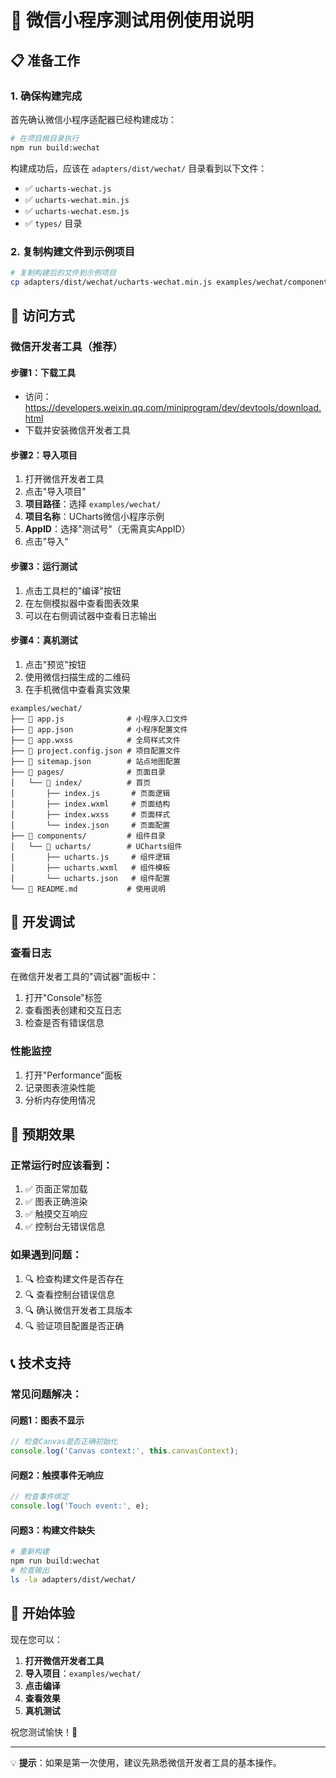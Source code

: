 # 🎯 微信小程序测试用例使用说明

## 📋 准备工作

### 1. 确保构建完成
首先确认微信小程序适配器已经构建成功：
```bash
# 在项目根目录执行
npm run build:wechat
```

构建成功后，应该在 `adapters/dist/wechat/` 目录看到以下文件：
- ✅ `ucharts-wechat.js`
- ✅ `ucharts-wechat.min.js`
- ✅ `ucharts-wechat.esm.js`
- ✅ `types/` 目录

### 2. 复制构建文件到示例项目
```bash
# 复制构建后的文件到示例项目
cp adapters/dist/wechat/ucharts-wechat.min.js examples/wechat/components/ucharts/
```

## 🚀 访问方式

### 微信开发者工具（推荐）

#### 步骤1：下载工具
- 访问：https://developers.weixin.qq.com/miniprogram/dev/devtools/download.html
- 下载并安装微信开发者工具

#### 步骤2：导入项目
1. 打开微信开发者工具
2. 点击"导入项目"
3. **项目路径**：选择 `examples/wechat/`
4. **项目名称**：UCharts微信小程序示例
5. **AppID**：选择"测试号"（无需真实AppID）
6. 点击"导入"

#### 步骤3：运行测试
1. 点击工具栏的"编译"按钮
2. 在左侧模拟器中查看图表效果
3. 可以在右侧调试器中查看日志输出

#### 步骤4：真机测试
1. 点击"预览"按钮
2. 使用微信扫描生成的二维码
3. 在手机微信中查看真实效果

```
examples/wechat/
├── 📄 app.js              # 小程序入口文件
├── 📄 app.json            # 小程序配置文件
├── 📄 app.wxss            # 全局样式文件
├── 📄 project.config.json # 项目配置文件
├── 📄 sitemap.json        # 站点地图配置
├── 📁 pages/              # 页面目录
│   └── 📁 index/          # 首页
│       ├── index.js       # 页面逻辑
│       ├── index.wxml     # 页面结构
│       ├── index.wxss     # 页面样式
│       └── index.json     # 页面配置
├── 📁 components/         # 组件目录
│   └── 📁 ucharts/        # UCharts组件
│       ├── ucharts.js     # 组件逻辑
│       ├── ucharts.wxml   # 组件模板
│       └── ucharts.json   # 组件配置
└── 📄 README.md           # 使用说明
```

## 🔧 开发调试

### 查看日志
在微信开发者工具的"调试器"面板中：
1. 打开"Console"标签
2. 查看图表创建和交互日志
3. 检查是否有错误信息

### 性能监控
1. 打开"Performance"面板
2. 记录图表渲染性能
3. 分析内存使用情况

## 📱 预期效果

### 正常运行时应该看到：
1. ✅ 页面正常加载
2. ✅ 图表正确渲染
3. ✅ 触摸交互响应
4. ✅ 控制台无错误信息

### 如果遇到问题：
1. 🔍 检查构建文件是否存在
2. 🔍 查看控制台错误信息
3. 🔍 确认微信开发者工具版本
4. 🔍 验证项目配置是否正确

## 📞 技术支持

### 常见问题解决：

#### 问题1：图表不显示
```javascript
// 检查Canvas是否正确初始化
console.log('Canvas context:', this.canvasContext);
```

#### 问题2：触摸事件无响应
```javascript
// 检查事件绑定
console.log('Touch event:', e);
```

#### 问题3：构建文件缺失
```bash
# 重新构建
npm run build:wechat
# 检查输出
ls -la adapters/dist/wechat/
```

## 🎉 开始体验

现在您可以：

1. **打开微信开发者工具**
2. **导入项目**：`examples/wechat/`
3. **点击编译**
4. **查看效果**
5. **真机测试**

祝您测试愉快！🚀

---

💡 **提示**：如果是第一次使用，建议先熟悉微信开发者工具的基本操作。